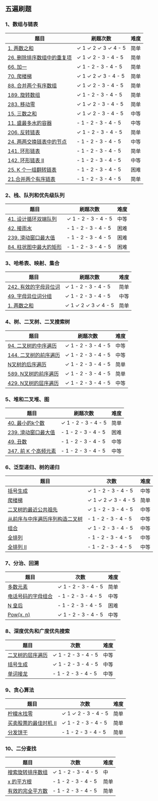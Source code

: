 ## 五遍刷题

### 1、数组与链表

| 题目                                                         | 刷题次数                                       | 难度 |
| ------------------------------------------------------------ | ---------------------------------------------- | ---------------------------------------------- |
| [1. 两数之和](https://leetcode-cn.com/problems/two-sum/)     | &check;  1   &check;   2     &check;    3  &check;   4   - 5 |简单|
| [26. 删除排序数组中的重复项](https://leetcode-cn.com/problems/remove-duplicates-from-sorted-array/) | &check;  1   &check;   2   -    3  -   4   - 5 |简单|
| [66. 加一](https://leetcode-cn.com/problems/plus-one/)  | &check;  1   -   2   -    3  -   4   - 5       |简单|
| [70. 爬楼梯](https://leetcode-cn.com/problems/climbing-stairs/) | &check;  1   &check;   2   &check;    3  -   4   - 5 |简单|
| [88. 合并两个有序数组](https://leetcode-cn.com/problems/merge-sorted-array/) | &check;  1   &check;   2   -    3  -   4   - 5 |简单|
| [189. 旋转数组](https://leetcode-cn.com/problems/rotate-array/) | &check;  1   -   2   -    3  -   4   - 5       |简单|
| [283. 移动零](https://leetcode-cn.com/problems/move-zeroes/) | &check;  1   &check;   2   -    3  -   4   - 5 |简单|
| [15. 三数之和](https://leetcode-cn.com/problems/3sum/)       | &check; 1   &check;   2   -    3  -   4   - 5 |中等|
| [11. 盛最多水的容器](https://leetcode-cn.com/problems/container-with-most-water/) | -  1   -   2   -    3  -   4   - 5 |中等|
| [206. 反转链表](https://leetcode-cn.com/problems/reverse-linked-list/) | &check; 1   -   2   -    3  -   4   - 5 |简单|
| [24. 两两交换链表中的节点](https://leetcode-cn.com/problems/swap-nodes-in-pairs/) | -  1   -   2   -    3  -   4   - 5 |中等|
| [141. 环形链表](https://leetcode-cn.com/problems/linked-list-cycle/) | -  1   -   2   -    3  -   4   - 5 |简单|
| [142. 环形链表 II](https://leetcode-cn.com/problems/linked-list-cycle-ii/) | -  1   -   2   -    3  -   4   - 5 |中等|
| [25. K 个一组翻转链表](https://leetcode-cn.com/problems/reverse-nodes-in-k-group/) | -  1   -   2   -    3  -   4   - 5 |困难|
| [21.合并两个有序链表](https://leetcode-cn.com/problems/merge-two-sorted-lists/) | -  1   -   2   -    3  -   4   - 5 |简单|

### 2、栈、队列和优先级队列

| 题目                                                         | 刷题次数                                 | 难度 |
| ------------------------------------------------------------ | ---------------------------------------- | ---- |
| [41. 设计循环双端队列](https://leetcode-cn.com/problems/design-circular-deque/) | &check;  1   -   2   -    3  -   4   - 5 | 中等 |
| [42. 接雨水](https://leetcode-cn.com/problems/trapping-rain-water/) | -  1   -   2   -    3  -   4   - 5       | 困难 |
| [239. 滑动窗口最大值](https://leetcode-cn.com/problems/sliding-window-maximum/) | -  1   -   2   -    3  -   4   - 5       | 困难 |
| [84. 柱状图中最大的矩形](https://leetcode-cn.com/problems/largest-rectangle-in-histogram/) | -  1   -   2   -    3  -   4   - 5       | 困难 |



### 3、哈希表、映射、集合

| 题目                                                         | 刷题次数                                             | 难度 |
| ------------------------------------------------------------ | ---------------------------------------------------- | ---- |
| [242. 有效的字母异位词](https://leetcode-cn.com/problems/valid-anagram/) | &check; 1   -   2   -    3  -   4   - 5              | 简单 |
| [49. 字母异位词分组](https://leetcode-cn.com/problems/group-anagrams/) | &check;  1   -   2   -    3  -   4   - 5             | 中等 |
| [1. 两数之和](https://leetcode-cn.com/problems/two-sum/)     | &check;  1   &check;   2   &check;    3  &check;    4   - 5 | 简单 |



### 4、树、二叉树、二叉搜索树

| 题目                                                         | 刷题次数                                 | 难度 |
| ------------------------------------------------------------ | ---------------------------------------- | ---- |
| [94. 二叉树的中序遍历](https://leetcode-cn.com/problems/binary-tree-inorder-traversal/) | &check;  1   -   2   -    3  -   4   - 5 | 中等 |
| [144. 二叉树的前序遍历](https://leetcode-cn.com/problems/binary-tree-preorder-traversal/) | &check;  1   -   2   -    3  -   4   - 5 | 中等 |
| [N叉树的后序遍历](https://leetcode-cn.com/problems/n-ary-tree-postorder-traversal/) | &check;  1   -   2   -    3  -   4   - 5 | 简单 |
| [589. N叉树的前序遍历](https://leetcode-cn.com/problems/n-ary-tree-preorder-traversal/) | &check;  1   -   2   -    3  -   4   - 5 | 简单 |
| [429. N叉树的层序遍历](https://leetcode-cn.com/problems/n-ary-tree-level-order-traversal/) | &check;  1   -   2   -    3  -   4   - 5 | 中等 |


### 5、堆和二叉堆、图

| 题目                                                         | 刷题次数                                 | 难度 |
| ------------------------------------------------------------ | ---------------------------------------- | ---- |
| [40. 最小的k个数](https://leetcode-cn.com/problems/zui-xiao-de-kge-shu-lcof/) | &check;  1   -   2   -    3  -   4   - 5 | 简单 |
| [239. 滑动窗口最大值](https://leetcode-cn.com/problems/sliding-window-maximum/) | -  1   -   2   -    3  -   4   - 5       | 困难 |
| [49. 丑数](https://leetcode-cn.com/problems/chou-shu-lcof/)  | -  1   -   2   -    3  -   4   - 5       | 中等 |
| [347. 前 K 个高频元素](https://leetcode-cn.com/problems/top-k-frequent-elements/) | -  1   -   2   -    3  -   4   - 5       | 中等 |

### 6、泛型递归、树的递归

| 题目                                                         | 次数                                                 | 难度 |
| ------------------------------------------------------------ | ---------------------------------------------------- | ---- |
| [括号生成](https://leetcode-cn.com/problems/generate-parentheses/) | &check;  1   -   2   -    3  -   4   - 5             | 中等 |
| [爬楼梯](https://leetcode-cn.com/problems/climbing-stairs/)  | &check;  1   &check;   2   &check;    3  -   4   - 5 | 简单 |
| [二叉树的最近公共祖先](https://leetcode-cn.com/problems/lowest-common-ancestor-of-a-binary-tree/) | &check;  1   -   2   -    3  -   4   - 5             | 中等 |
| [从前序与中序遍历序列构造二叉树](https://leetcode-cn.com/problems/construct-binary-tree-from-preorder-and-inorder-traversal) | -  1   -   2   -    3  -   4   - 5                   | 中等 |
| [组合](https://leetcode-cn.com/problems/combinations/)       | &check;  1   -   2   -    3  -   4   - 5             | 中等 |
| [全排列](https://leetcode-cn.com/problems/permutations/)     | -  1   -   2   -    3  -   4   - 5                   | 中等 |
| [全排列 II ](https://leetcode-cn.com/problems/permutations-ii/) | -  1   -   2   -    3  -   4   - 5                   | 中等 |

### 7、分治、回溯

| 题目                                                         | 次数                                     | 难度 |
| ------------------------------------------------------------ | ---------------------------------------- | ---- |
| [多数元素](https://leetcode-cn.com/problems/majority-element/description/) | &check;  1   -   2   -    3  -   4   - 5 | 简单 |
| [电话号码的字母组合](https://leetcode-cn.com/problems/letter-combinations-of-a-phone-number/) | -  1   -   2   -    3  -   4   - 5       | 中等 |
| [N 皇后](https://leetcode-cn.com/problems/n-queens/)         | -  1   -   2   -    3  -   4   - 5       | 困难 |
| [Pow(x, n) ](https://leetcode-cn.com/problems/powx-n/)       | &check;  1   -   2   -    3  -   4   - 5 | 中等 |

### 8、深度优先和广度优先搜索

| 题目                                                         | 次数                                     | 难度 |
| ------------------------------------------------------------ | ---------------------------------------- | ---- |
| [二叉树的层序遍历](https://leetcode-cn.com/problems/binary-tree-level-order-traversal/#/description) | &check;  1   -   2   -    3  -   4   - 5 | 中等 |
| [括号生成](https://leetcode-cn.com/problems/generate-parentheses/#/description) | &check;  1   -   2   -    3  -   4   - 5 | 中等 |
| [单词接龙](https://leetcode-cn.com/problems/word-ladder/description/) | -  1   -   2   -    3  -   4   - 5       | 中等 |



### 9、贪心算法

| 题目                                                         | 次数                                           | 难度 |
| ------------------------------------------------------------ | ---------------------------------------------- | ---- |
| [柠檬水找零](https://leetcode-cn.com/problems/lemonade-change/description/) | &check;  1   &check;   2   -    3  -   4   - 5 | 简单 |
| [买卖股票的最佳时机 II ](https://leetcode-cn.com/problems/best-time-to-buy-and-sell-stock-ii/description/) | &check;  1   -   2   -    3  -   4   - 5       | 简单 |
| [分发饼干](https://leetcode-cn.com/problems/assign-cookies/description/) | -  1   -   2   -    3  -   4   - 5             | 简单 |



### 10、二分查找

| 题目                                                         | 次数                                     | 难度 |
| ------------------------------------------------------------ | ---------------------------------------- | ---- |
| [搜索旋转排序数组](https://leetcode-cn.com/problems/search-in-rotated-sorted-array/) | &check;  1   -   2   -    3  -   4   - 5 | 中   |
| [x 的平方根](https://leetcode-cn.com/problems/sqrtx/)        | -  1   -   2   -    3  -   4   - 5       | 简单 |
| [有效的完全平方数](https://leetcode-cn.com/problems/valid-perfect-square/) | -  1   -   2   -    3  -   4   - 5       | 简单 |



